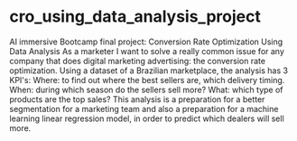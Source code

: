 # cro_using_data_analysis_project
AI immersive Bootcamp final project: Conversion Rate Optimization Using Data Analysis
As a marketer I want to solve a really common issue for any company that does digital marketing advertising: the conversion rate optimization.
Using a dataset of a Brazilian marketplace, the analysis has 3 KPI's: 
Where: to find out where the best sellers are, which delivery timing.
When: during which season do the sellers sell more?
What: which type of products are the top sales?
This analysis is a preparation for a better segmentation for a marketing team and also a preparation for a machine learning linear regression model, 
in order to predict which dealers will sell more.
